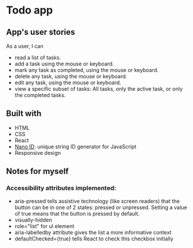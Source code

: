 # Todo app

## App's user stories

As a user, I can

- read a list of tasks.
- add a task using the mouse or keyboard.
- mark any task as completed, using the mouse or keyboard.
- delete any task, using the mouse or keyboard.
- edit any task, using the mouse or keyboard.
- view a specific subset of tasks: All tasks, only the active task, or only the completed tasks.

## Built with

- HTML
- CSS
- React
- [Nano ID](https://www.npmjs.com/package/nanoid): unique string ID generator for JavaScript
- Responsive design

## Notes for myself

### Accessibility attributes implemented:

- aria-pressed tells assistive technology (like screen readers) that the button can be in one of 2 states: pressed or unpressed. Setting a value of true means that the button is pressed by default.
- visually-hidden
- role="list" for ul element
- aria-labelledby attribute gives the list a more informative context
- defaultChecked={true} tells React to check this checkbox initially
